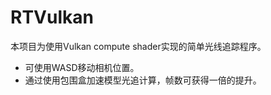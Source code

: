 # RTVulkan

本项目为使用Vulkan compute shader实现的简单光线追踪程序。

* 可使用WASD移动相机位置。
* 通过使用包围盒加速模型光追计算，帧数可获得一倍的提升。
